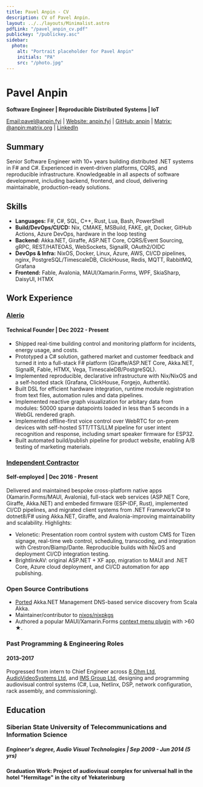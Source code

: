 ```yaml
---
title: Pavel Anpin - CV
description: CV of Pavel Anpin.
layout: ../../layouts/Minimalist.astro
pdfLink: "/pavel_anpin_cv.pdf"
publickey: "/publickey.asc"
sidebar:
  photo:
    alt: "Portrait placeholder for Pavel Anpin"
    initials: "PA"
    src: "/photo.jpg"
---
```


# Pavel Anpin
**Software Engineer | Reproducible Distributed Systems | IoT**

[Email:pavel@anpin.fyi](mailto:pavel@anpin.fyi) | [Website: anpin.fyi](https://anpin.fyi) | [GitHub: anpin](https://github.com/anpin) | [Matrix: @anpin:matrix.org](https://matrix.to/#/@anpin:matrix.org) | [LinkedIn](https://www.linkedin.com/in/pavel-anpin/)

## Summary
Senior Software Engineer with 10+ years building distributed .NET systems in F# and C#. Experienced in event-driven platforms, CQRS, and reproducible infrastructure. Knowledgeable in all aspects of software development, including backend, frontend, and cloud, delivering maintainable, production-ready solutions.

## Skills
- **Languages:** F#, C#, SQL,  C++, Rust, Lua, Bash, PowerShell
- **Build/DevOps/CI/CD:** Nix, CMAKE, MSBuild, FAKE, git, Docker, GitHub Actions, Azure DevOps, hardware in the loop testing
- **Backend:** Akka.NET, Giraffe, ASP.NET Core, CQRS/Event Sourcing, gRPC, REST/HATEOAS, WebSockets, SignalR, OAuth2/OIDC  
- **DevOps & Infra:**  NixOS, Docker, Linux, Azure, AWS, CI/CD pipelines, nginx, PostgreSQL/TimescaleDB, ClickHouse, Redis, MQTT, RabbitMQ, Grafana 
- **Frontend:** Fable, Avalonia, MAUI/Xamarin.Forms, WPF, SkiaSharp, DaisyUI, HTMX

## Work Experience

### [Alerio](https://alerio.net/?ref=anpin.fyi)
#### Technical Founder | Dec 2022 - Present
- Shipped real-time building control and monitoring platform for incidents, energy usage, and costs.
- Prototyped a C# solution, gathered market and customer feedback and turned it into a full-stack F# platform (Giraffe/ASP.NET Core, Akka.NET, SignalR, Fable, HTMX, Vega, TimescaleDB/PostgreSQL).
- Implemented reproducible, declarative infrastructure with Nix/NixOS and a self-hosted stack (Grafana, ClickHouse, Forgejo, Authentik).
- Built DSL for efficient hardware integration, runtime module registration from text files, automation rules and data pipelines.
- Implemented reactive graph visualization for arbitary data from modules: 50000 sparse datapoints loaded in less than 5 seconds in a WebGL rendered graph. 
- Implemented offline-first voice control over WebRTC for on-prem devices with self-hosted STT/TTS/LLM pipeline for user intent recognition and response, including smart speaker firmware for ESP32.
- Built automated build/publish pipeline for product website, enabling A/B testing of marketing materials.

### [Independent Contractor](https://anpin.fyi)
#### Self-employed | Dec 2016 - Present
Delivered and maintained bespoke cross-platform native apps (Xamarin.Forms/MAUI, Avalonia), full-stack web services (ASP.NET Core, Giraffe, Akka.NET) and embeded firmware (ESP-IDF, Rust), implemented CI/CD pipelines, and migrated client systems from .NET Framework/C# to dotnet8/F# using Akka.NET, Giraffe, and Avalonia-improving maintainability and scalability. Highlights:
- Velonetic: Presentation room control system with custom CMS for Tizen signage, real-time web control, scheduling, transcoding, and integration with Crestron/Biamp/Dante. Reproducible builds with NixOS and deployment CI/CD integration testing.
- BrightlinkAV: original ASP.NET + XF app, migration to MAUI and .NET Core, Azure cloud deployment, and CI/CD automation for app publishing.
 
### Open Source Contributions
- [Ported](https://github.com/akkadotnet/Akka.Management/pull/3365) Akka.NET Management DNS-based service discovery from Scala Akka.
- Maintainer/contributor to [nixos/nixpkgs](https://github.com/NixOS/nixpkgs/pulls?q=author%3Aanpin)
- Authored a popular MAUI/Xamarin.Forms [context menu plugin](https://github.com/anpin/ContextMenuContainer) with >60 **★**.

### Past Programming & Engineering Roles
#### 2013–2017
Progressed from intern to Chief Engineer across [8 Ohm Ltd](https://8ohm.ru/), [AudioVideoSystems Ltd](https://audioprofi.ru/), and [IMS Group Ltd](https://www.facebook.com/imsgroup.pro/), designing and programming audiovisual control systems (C#, Lua, Netlinx, DSP, network configuration, rack assembly, and commissioning).

## Education

### Siberian State University of Telecommunications and Information Science
##### Engineer's degree, Audio Visual Technologies | Sep 2009 - Jun 2014 (5 yrs)
#### Graduation Work: Project of audiovisual complex for universal hall in the hotel "Hermitage" in the city of Yekaterinburg


